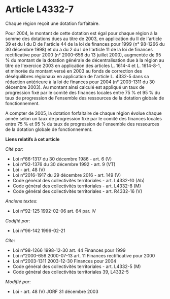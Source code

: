 # Article L4332-7

Chaque région reçoit une dotation forfaitaire.

Pour 2004, le montant de cette dotation est égal pour chaque région à la somme des dotations dues au titre de 2003, en
application du II de l'article 39 et du I du D de l'article 44 de la loi de finances pour 1999 (n° 98-1266 du 30 décembre
1998) et du a du 2 du I de l'article 11 de la loi de finances rectificative pour 2000 (n° 2000-656 du 13 juillet 2000),
augmentée de 95 % du montant de la dotation générale de décentralisation due à la région au titre de l'exercice 2003 en
application des articles L. 1614-4 et L. 1614-8-1, et minorée du montant versé en 2003 au fonds de correction des
déséquilibres régionaux en application de l'article L. 4332-5 dans sa rédaction antérieure à la loi de finances pour 2004 (n°
2003-1311 du 30 décembre 2003). Au montant ainsi calculé est appliqué un taux de progression fixé par le comité des finances
locales entre 75 % et 95 % du taux de progression de l'ensemble des ressources de la dotation globale de fonctionnement.

A compter de 2005, la dotation forfaitaire de chaque région évolue chaque année selon un taux de progression fixé par le
comité des finances locales entre 75 % et 95 % du taux de progression de l'ensemble des ressources de la dotation globale de
fonctionnement.

**Liens relatifs à cet article**

_Cité par_:

  - Loi n°86-1317 du 30 décembre 1986 - art. 6 (V)
  - Loi n°92-1376 du 30 décembre 1992 - art. 9 (VT)
  - Loi - art. 48 (V)
  - Loi n°2016-1917 du 29 décembre 2016 - art. 149 (V)
  - Code général des collectivités territoriales - art. L4332-10 (Ab)
  - Code général des collectivités territoriales - art. L4332-8 (M)
  - Code général des collectivités territoriales - art. R4332-16 (V)

_Anciens textes_:

  - Loi n°92-125 1992-02-06 art. 64 par. IV

_Codifié par_:

  - Loi n°96-142 1996-02-21

_Cite_:

  - Loi n°98-1266 1998-12-30 art. 44 Finances pour 1999
  - Loi n°2000-656 2000-07-13 art. 11 Finances rectificative pour 2000
  - Loi n°2003-1311 2003-12-30 Finances pour 2004
  - Code général des collectivités territoriales - art. L4332-5 (M)
  - Code général des collectivités territoriales 39, L4332-5

_Modifié par_:

  - Loi - art. 48 (V) JORF 31 décembre 2003
